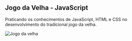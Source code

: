 ## Jogo da Velha - JavaScript

Praticando os conhecimentos de JavaScript, HTML e CSS no desenvolvimento do tradicional jogo da velha.

![Jogo da velha](https://user-images.githubusercontent.com/72532360/142697658-2a132857-2548-4973-b6ec-7d95ae8a1773.JPG)
